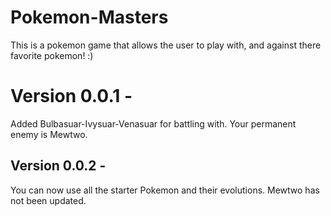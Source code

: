 # Pokemon-Masters
This is a pokemon game that allows the user to play with, and against there favorite pokemon! :) 

# Version 0.0.1 - 
Added Bulbasuar-Ivysuar-Venasuar for battling with. Your permanent enemy is Mewtwo.

## Version 0.0.2 -
You can now use all the starter Pokemon and their evolutions. Mewtwo has not been updated.
